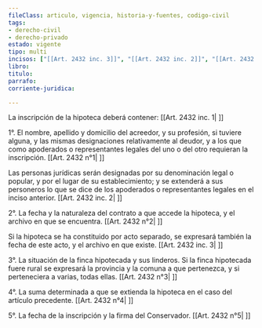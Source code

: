 ```yaml
---
fileClass: articulo, vigencia, historia-y-fuentes, codigo-civil
tags:
- derecho-civil
- derecho-privado
estado: vigente
tipo: multi
incisos: ["[[Art. 2432 inc. 3]]", "[[Art. 2432 inc. 2]]", "[[Art. 2432 inc. 1]]"]
libro:
titulo:
parrafo:
corriente-juridica:

---
```

La inscripción de la hipoteca deberá contener: [[Art. 2432 inc. 1| ]]

1°. El nombre, apellido y domicilio del acreedor, y su profesión, si tuviere alguna, y las mismas designaciones relativamente al deudor, y a los que como apoderados o representantes legales del uno o del otro requieran la inscripción. [[Art. 2432 n°1| ]]

Las personas jurídicas serán designadas por su denominación legal o popular, y por el lugar de su establecimiento; y se extenderá a sus personeros lo que se dice de los apoderados o representantes legales en el inciso anterior. [[Art. 2432 inc. 2| ]]

2°. La fecha y la naturaleza del contrato a que accede la hipoteca, y el archivo en que se encuentra. [[Art. 2432 n°2| ]]

Si la hipoteca se ha constituido por acto separado, se expresará también la fecha de este acto, y el archivo en que existe. [[Art. 2432 inc. 3| ]]

3°. La situación de la finca hipotecada y sus linderos. Si la finca hipotecada fuere rural se expresará la provincia y la comuna a que pertenezca, y si perteneciera a varias, todas ellas. [[Art. 2432 n°3| ]]

4°. La suma determinada a que se extienda la hipoteca en el caso del artículo precedente. [[Art. 2432 n°4| ]]

5°. La fecha de la inscripción y la firma del Conservador. [[Art. 2432 n°5| ]]